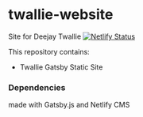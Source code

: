 # twallie-website

Site for Deejay Twallie
[![Netlify Status](https://api.netlify.com/api/v1/badges/91aa4151-dc56-4ba4-85a0-dee93a3e2ed4/deploy-status)](https://app.netlify.com/sites/deejaytwallie/deploys)

This repository contains:

- Twallie Gatsby Static Site

### Dependencies

made with Gatsby.js and Netlify CMS
